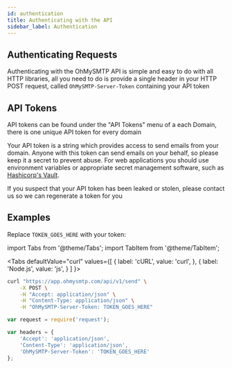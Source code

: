 ```yaml
---
id: authentication
title: Authenticating with the API
sidebar_label: Authentication
---
```


## Authenticating Requests

Authenticating with the OhMySMTP API is simple and easy to do with all HTTP libraries, all you need to do is provide a single header in your HTTP POST request, called `OhMySMTP-Server-Token` containing your API token

## API Tokens

API tokens can be found under the "API Tokens" menu of a each Domain, there is one unique API token for every domain

Your API token is a string which provides access to send emails from your domain. Anyone with this token can send emails on your behalf, so please keep it a secret to prevent abuse. For web applications you should use environment variables or appropriate secret management software, such as [Hashicorp's Vault](https://www.vaultproject.io/).

If you suspect that your API token has been leaked or stolen, please contact us so we can regenerate a token for you

## Examples 

Replace `TOKEN_GOES_HERE` with your token:

import Tabs from '@theme/Tabs';
import TabItem from '@theme/TabItem';

<Tabs
  defaultValue="curl"
  values={[
    { label: 'cURL', value: 'curl', },
    { label: 'Node.js', value: 'js', }
  ]
}>

  <TabItem value="curl">

  ```bash
  curl "https://app.ohmysmtp.com/api/v1/send" \
      -X POST \
      -H "Accept: application/json" \
      -H "Content-Type: application/json" \
      -H "OhMySMTP-Server-Token: TOKEN_GOES_HERE"

  ```

  </TabItem>
  <TabItem value="js">

  ```js
  var request = require('request');

  var headers = {
      'Accept': 'application/json',
      'Content-Type': 'application/json',
      'OhMySMTP-Server-Token': 'TOKEN_GOES_HERE'
  };

  ```

  </TabItem>
</Tabs>
